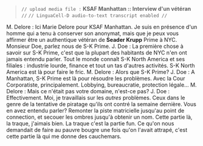 ﻿> `// upload media file :` **KSAF Manhattan :: Interview d'un vétéran** `//`
> `// LinguaCell-D audio-to-text transcript enabled //`

M. Delore : Ici Marie Delore pour KSAF Manhattan. Je suis en présence d'un homme qui a tenu à conserver son anonymat, mais que je peux vous affirmer être un authentique vétéran de **Seader Krupp** Prime à NYC. Monsieur Doe, parlez nous de S-K Prime.
J. Doe : La première chose à savoir sur S-K Prime, c'est que la plupart des habitants de NYC n'en ont jamais entendu parler. Tout le monde connaît S-K North America et ses filiales : industrie lourde, finance et tout un tas d'autres activités. S-K North America est là pour faire le fric.
M. Delore :  Alors que S-K Prime?
J. Doe : A Manhattan, S-K Prime est là pour résoudre les problèmes. Avec la Cour Corporatiste, principalement. Lobbying, bureaucratie, protection légale... 
M. Delore : Mais ce n'était pas votre domaine, n'est-ce pas?
J. Doe : Effectivement. Moi, je travaillais sur les *autres* problèmes. Ceux dans le genre de la tentative de piratage qu'ils ont contré la semaine dernière. Vous en avez entendu parler? Remonter la piste matricielle jusqu'au point de connection, et secouer les ombres jusqu'à obtenir un nom. Cette partie là, la traque, j'aimais bien. La traque c'est la partie fun. Ce qu'on nous demandait de faire au pauvre bougre une fois qu'on l'avait attrapé, c'est cette partie là qui me donne des cauchemars.
